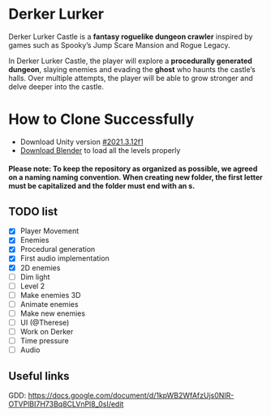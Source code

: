 # Derker Lurker
Derker Lurker Castle is a **fantasy roguelike dungeon crawler** inspired by games such as Spooky’s Jump Scare Mansion and Rogue Legacy.

In Derker Lurker Castle, the player will explore a **procedurally generated dungeon**, slaying enemies and evading the **ghost** who haunts the castle’s halls. Over multiple attempts, the player will be able to grow stronger and delve deeper into the castle.


# How to Clone Successfully

 - Download Unity version [#2021.3.12f1](https://unity3d.com/get-unity/download/archive?_ga=2.112682500.1888185384.1667913715-1933917016.1664472241&_gac=1.19417034.1667758316.CjwKCAjwtp2bBhAGEiwAOZZTuFZF5-sZvJVFNK-XXsWmCjLieU-PIYjyJ9_xrn9LQVDok0JTRgdv2xoCjMQQAvD_BwE)
 - [Download Blender](https://www.blender.org/download/) to load all the levels properly

#### Please note: To keep the repository as organized as possible, we agreed on a naming naming convention. When creating new folder, the first letter must be capitalized and the folder must end with an s. 

## TODO list

- [x] Player Movement
- [x] Enemies
- [x] Procedural generation
- [x] First audio implementation
- [x] 2D enemies
- [ ] Dim light
- [ ] Level 2
- [ ] Make enemies 3D
- [ ] Animate enemies
- [ ] Make new enemies 
- [ ] UI (@Therese)
- [ ] Work on Derker
- [ ] Time pressure
- [ ] Audio

## Useful links

GDD: https://docs.google.com/document/d/1kpWB2WfAfzUjs0NIR-OTVPlBI7H73Bq8CLVnPl8_0sI/edit


